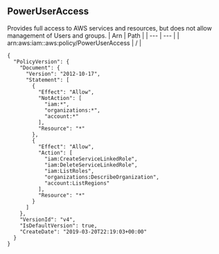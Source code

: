 
## PowerUserAccess
Provides full access to AWS services and resources, but does not allow management of Users and groups.
| Arn | Path |
| --- | --- |
| arn:aws:iam::aws:policy/PowerUserAccess | / |
```
{
  "PolicyVersion": {
    "Document": {
      "Version": "2012-10-17",
      "Statement": [
        {
          "Effect": "Allow",
          "NotAction": [
            "iam:*",
            "organizations:*",
            "account:*"
          ],
          "Resource": "*"
        },
        {
          "Effect": "Allow",
          "Action": [
            "iam:CreateServiceLinkedRole",
            "iam:DeleteServiceLinkedRole",
            "iam:ListRoles",
            "organizations:DescribeOrganization",
            "account:ListRegions"
          ],
          "Resource": "*"
        }
      ]
    },
    "VersionId": "v4",
    "IsDefaultVersion": true,
    "CreateDate": "2019-03-20T22:19:03+00:00"
  }
}
```
